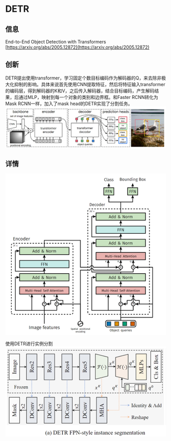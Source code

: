 # DETR

## 信息

End-to-End Object Detection with Transformers
[https://arxiv.org/abs/2005.12872](https://arxiv.org/abs/2005.12872)


## 创新
DETR提出使用transformer，学习固定个数目标编码作为解码器的Q，来去除非极大化抑制的影响。具体来说首先使用CNN提取特征，然后将特征输入transformer的编码层，得到解码器的K和V，之后传入解码器，结合目标编码，产生解码结果，后通过MLP，映射到每一个对象的类别和边界框。和Faster RCNN转化为Mask RCNN一样，加入了mask head的DETR实现了分割任务。
![](../../../img/artical/2022-03-11-16-20-09.png)

## 详情
![](../../../img/artical/2022-03-11-16-05-44.png)

使用DETR进行实例分割
![](../../../img/artical/2022-03-12-13-57-07.png)